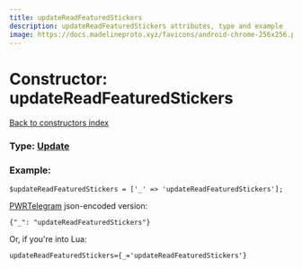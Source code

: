 ```yaml
---
title: updateReadFeaturedStickers
description: updateReadFeaturedStickers attributes, type and example
image: https://docs.madelineproto.xyz/favicons/android-chrome-256x256.png
---
```

# Constructor: updateReadFeaturedStickers  
[Back to constructors index](index.md)






### Type: [Update](../types/Update.md)


### Example:

```
$updateReadFeaturedStickers = ['_' => 'updateReadFeaturedStickers'];
```  

[PWRTelegram](https://pwrtelegram.xyz) json-encoded version:

```
{"_": "updateReadFeaturedStickers"}
```


Or, if you're into Lua:  


```
updateReadFeaturedStickers={_='updateReadFeaturedStickers'}

```



